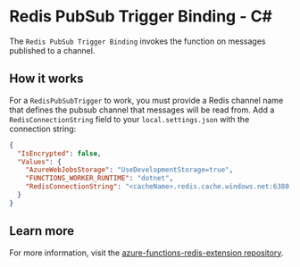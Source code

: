# Redis PubSub Trigger Binding - C#

The `Redis PubSub Trigger Binding` invokes the function on messages published to a channel.

## How it works

For a `RedisPubSubTrigger` to work, you must provide a Redis channel name that defines the pubsub channel that messages will be read from.
Add a `RedisConnectionString` field to your `local.settings.json` with the connection string:
```json
{
  "IsEncrypted": false,
  "Values": {
    "AzureWebJobsStorage": "UseDevelopmentStorage=true",
    "FUNCTIONS_WORKER_RUNTIME": "dotnet",
    "RedisConnectionString": "<cacheName>.redis.cache.windows.net:6380,password=<password>"
  }
}
```

## Learn more

For more information, visit the [azure-functions-redis-extension repository](https://github.com/Azure/azure-functions-redis-extension).